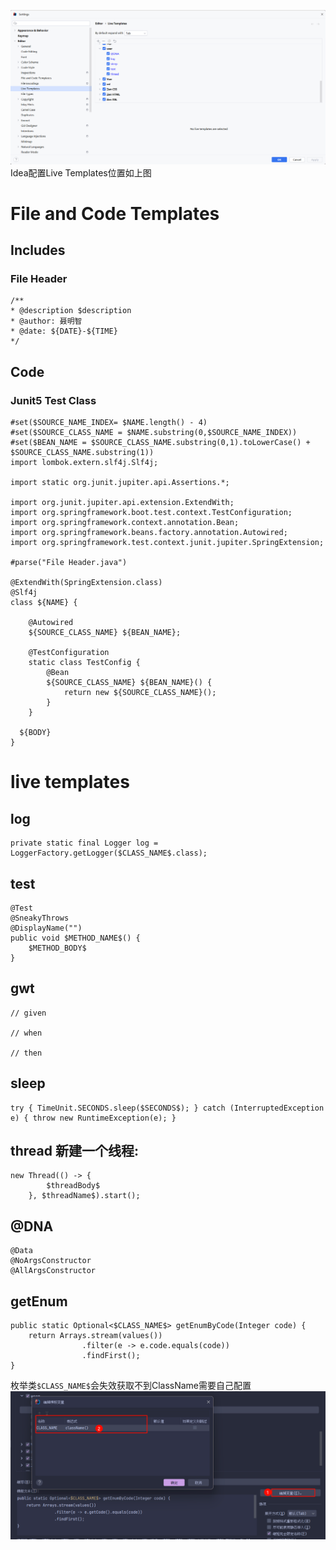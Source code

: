 ![idea配置Live Templates位置](./img/Idea模板liveTemplates位置.png)
Idea配置Live Templates位置如上图
# File and Code Templates
## Includes
### File Header
```text
/**
* @description $description
* @author: 聂明智
* @date: ${DATE}-${TIME}
*/
```
## Code
### Junit5 Test Class
```text
#set($SOURCE_NAME_INDEX= $NAME.length() - 4)
#set($SOURCE_CLASS_NAME = $NAME.substring(0,$SOURCE_NAME_INDEX))
#set($BEAN_NAME = $SOURCE_CLASS_NAME.substring(0,1).toLowerCase() + $SOURCE_CLASS_NAME.substring(1))
import lombok.extern.slf4j.Slf4j;

import static org.junit.jupiter.api.Assertions.*;

import org.junit.jupiter.api.extension.ExtendWith;
import org.springframework.boot.test.context.TestConfiguration;
import org.springframework.context.annotation.Bean;
import org.springframework.beans.factory.annotation.Autowired;
import org.springframework.test.context.junit.jupiter.SpringExtension;

#parse("File Header.java")

@ExtendWith(SpringExtension.class)
@Slf4j
class ${NAME} {

    @Autowired
    ${SOURCE_CLASS_NAME} ${BEAN_NAME};
  
    @TestConfiguration
    static class TestConfig {
        @Bean
        ${SOURCE_CLASS_NAME} ${BEAN_NAME}() {
            return new ${SOURCE_CLASS_NAME}();
        }
    }
    
  ${BODY}
}
```

# live templates

## log

```text:no-line-numbers
private static final Logger log = LoggerFactory.getLogger($CLASS_NAME$.class);
```

## test

```text:no-line-numbers
@Test
@SneakyThrows
@DisplayName("")
public void $METHOD_NAME$() {
    $METHOD_BODY$
}
```

## gwt
```text:no-line-numbers
// given

// when

// then

```

## sleep

```text:no-line-numbers
try { TimeUnit.SECONDS.sleep($SECONDS$); } catch (InterruptedException e) { throw new RuntimeException(e); }
```

## thread 新建一个线程:

```text:no-line-numbers
new Thread(() -> {
        $threadBody$
    }, $threadName$).start();
```

## @DNA

```text:no-line-numbers
@Data
@NoArgsConstructor
@AllArgsConstructor
```

## getEnum
```
public static Optional<$CLASS_NAME$> getEnumByCode(Integer code) {
    return Arrays.stream(values())
                .filter(e -> e.code.equals(code))
                .findFirst();
}
```
枚举类`$CLASS_NAME$`会失效获取不到ClassName需要自己配置
![](img/2024-04-12-16-01-46.png)

